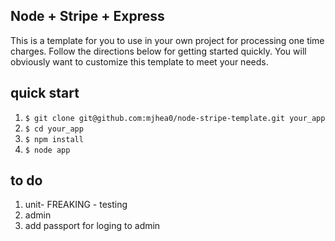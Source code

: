 ## Node + Stripe + Express

This is a template for you to use in your own project for processing one time charges. Follow the directions below for getting started quickly. You will obviously want to customize this template to meet your needs. 

## quick start

1. `$ git clone git@github.com:mjhea0/node-stripe-template.git your_app`
2. `$ cd your_app`
3. `$ npm install`
4. `$ node app`

## to do

1. unit- FREAKING - testing
2. admin
3. add passport for loging to admin
